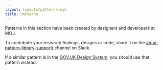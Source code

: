 ```yaml
---
layout: layouts/patterns.njk
title: Patterns
---
```


Patterns in this section have been created by designers and developers at MOJ.

To contribute your research findings, designs or code, share it on the <a href="https://mojdt.slack.com/archives/CH5RUSB27" class="govuk-link">#moj-pattern-library-supportt</a> channel on Slack.</p>

If a similar pattern is in the [GOV.UK Design System](https://design-system.service.gov.uk/patterns/), you should use that pattern instead.
